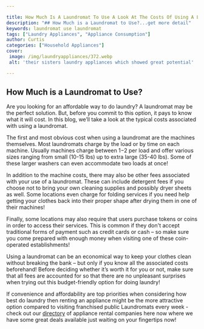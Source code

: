 ```yaml
---

title: How Much Is A Laundromat To Use A Look At The Costs Of Using A Laundromat
description: "## How Much is a Laundromat to Use?...get more detail"
keywords: laundromat use laundromat
tags: ["Laundry Appliances", "Appliance Consumption"]
author: Curtis
categories: ["Household Appliances"]
cover: 
 image: /img/laundryappliances/372.webp
 alt: 'their sisters laundry appliances which showed great potential'

---
```


## How Much is a Laundromat to Use?
Are you looking for an affordable way to do laundry? A laundromat may be the perfect solution. But, before you commit to this option, it pays to know what it will cost. In this blog, we’ll take a look at the typical costs associated with using a laundromat. 

The first and most obvious cost when using a laundromat are the machines themselves. Most laundromats charge by the load or by time on each machine. Usually machines charge between $1-$2 per load and offer various sizes ranging from small (10-15 lbs) up to extra large (35-40 lbs). Some of these larger washers can even accommodate two loads at once! 

In addition to the machine costs, there may also be other fees associated with your use of a laundromat. These can include detergent fees if you choose not to bring your own cleaning supplies and possibly dryer sheets as well. Some locations even charge for folding services if you need help getting your clothes back into their proper shape after drying them in one of their machines! 

Finally, some locations may also require that users purchase tokens or coins in order to access their services. This is common if they don't accept traditional forms of payment such as credit cards or cash – so make sure you come prepared with enough money when visiting one of these coin-operated establishments! 

Using a laundromat can be an economical way to keep your clothes clean without breaking the bank – but only if you know all the associated costs beforehand! Before deciding whether it’s worth it for you or not, make sure that all fees are accounted for so that there are no unpleasant surprises when trying out this budget-friendly option for doing laundry! 

If convenience and affordability are top priorities when considering how best do laundry then renting an appliance might be the more attractive option compared to visiting franchised public Laundromats every week - check out our [directory](./pages/appliance-rental) of appliance rental companies here now where we have some great deals available just waiting on your fingertips now!
